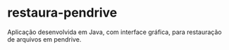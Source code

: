 # restaura-pendrive
Aplicação desenvolvida em Java, com interface gráfica, para restauração de arquivos em pendrive.
